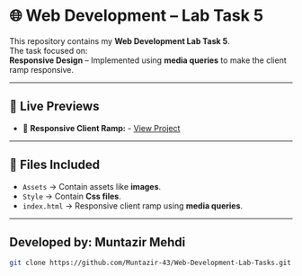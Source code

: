 
# 🌐 Web Development – Lab Task 5  

This repository contains my **Web Development Lab Task 5**.  
The task focused on:  
**Responsive Design** – Implemented using **media queries** to make the client ramp responsive.

---

## 🔗 Live Previews 

- 📱 **Responsive Client Ramp:** - [View Project](https://muntazir-43.github.io/Web-Development-Lab-Tasks/Lab%20Task%2005/index.html)

---

## 📂 Files Included  

- `Assets` → Contain assets like **images**.
- `Style` → Contain **Css files**.
- `index.html` → Responsive client ramp using **media queries**. 

---

## Developed by: Muntazir Mehdi
   ```bash
   git clone https://github.com/Muntazir-43/Web-Development-Lab-Tasks.git
